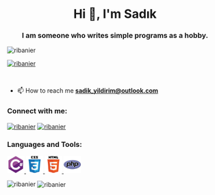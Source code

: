 <h1 align="center">Hi 👋, I'm Sadık</h1>
<h3 align="center">I am someone who writes simple programs as a hobby.</h3>

<p align="left"> <img src="https://komarev.com/ghpvc/?username=ribanier&label=Profile%20views&color=0e75b6&style=flat" alt="ribanier" /> </p>

<p align="left"> <a href="https://github.com/ryo-ma/github-profile-trophy"><img src="https://github-profile-trophy.vercel.app/?username=ribanier" alt="ribanier" /></a> </p>

<p align="left"> <a href="https://twitter.com/" target="blank"><img src="https://img.shields.io/twitter/follow/?logo=twitter&style=for-the-badge" alt="" /></a> </p>

- 📫 How to reach me **sadik_yildirim@outlook.com**

<h3 align="left">Connect with me:</h3>
<p align="left">
<a href="https://fb.com/ri̇banier" target="blank"><img align="center" src="https://raw.githubusercontent.com/rahuldkjain/github-profile-readme-generator/master/src/images/icons/Social/facebook.svg" alt="ri̇banier" height="30" width="40" /></a>
<a href="https://instagram.com/ribanier" target="blank"><img align="center" src="https://raw.githubusercontent.com/rahuldkjain/github-profile-readme-generator/master/src/images/icons/Social/instagram.svg" alt="ribanier" height="30" width="40" /></a>
</p>

<h3 align="left">Languages and Tools:</h3>
<p align="left"> <a href="https://www.w3schools.com/cs/" target="_blank" rel="noreferrer"> <img src="https://raw.githubusercontent.com/devicons/devicon/master/icons/csharp/csharp-original.svg" alt="csharp" width="40" height="40"/> </a> <a href="https://www.w3schools.com/css/" target="_blank" rel="noreferrer"> <img src="https://raw.githubusercontent.com/devicons/devicon/master/icons/css3/css3-original-wordmark.svg" alt="css3" width="40" height="40"/> </a> <a href="https://www.w3.org/html/" target="_blank" rel="noreferrer"> <img src="https://raw.githubusercontent.com/devicons/devicon/master/icons/html5/html5-original-wordmark.svg" alt="html5" width="40" height="40"/> </a> <a href="https://www.php.net" target="_blank" rel="noreferrer"> <img src="https://raw.githubusercontent.com/devicons/devicon/master/icons/php/php-original.svg" alt="php" width="40" height="40"/> </a> </p>

<p><img align="left" src="https://github-readme-stats.vercel.app/api/top-langs?username=ribanier&show_icons=true&locale=en&layout=compact" alt="ribanier" /></p>

<p>&nbsp;<img align="center" src="https://github-readme-stats.vercel.app/api?username=ribanier&show_icons=true&locale=en" alt="ribanier" /></p>


